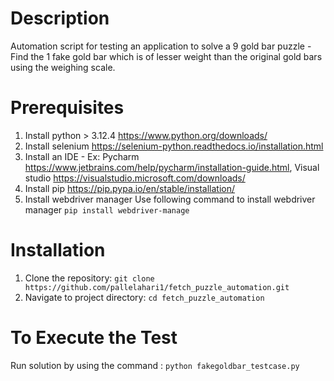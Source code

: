 
# Description
Automation script for testing an application to solve a 9 gold bar puzzle - Find the 1 fake gold bar which is of
lesser weight than the original gold bars using the weighing scale.

# Prerequisites
1. Install python > 3.12.4 https://www.python.org/downloads/
2. Install selenium https://selenium-python.readthedocs.io/installation.html
3. Install an IDE - Ex: Pycharm https://www.jetbrains.com/help/pycharm/installation-guide.html,
                          Visual studio  https://visualstudio.microsoft.com/downloads/
4. Install pip https://pip.pypa.io/en/stable/installation/
5. Install webdriver manager
Use following command to install webdriver manager
```pip install webdriver-manage```

# Installation

1. Clone the repository: ```git clone https://github.com/pallelahari1/fetch_puzzle_automation.git```
2. Navigate to project directory: ```cd fetch_puzzle_automation```

# To Execute the Test

Run solution by using the command : ```python fakegoldbar_testcase.py ```



